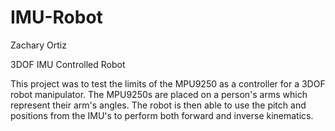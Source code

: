 # IMU-Robot
Zachary Ortiz

3DOF IMU Controlled Robot

This project was to test the limits of the MPU9250 as a controller for a 3DOF robot manipulator. The MPU9250s are placed on a person's arms which represent their arm's angles. The robot is then able to use the pitch and positions from the IMU's to perform both forward and inverse kinematics. 
